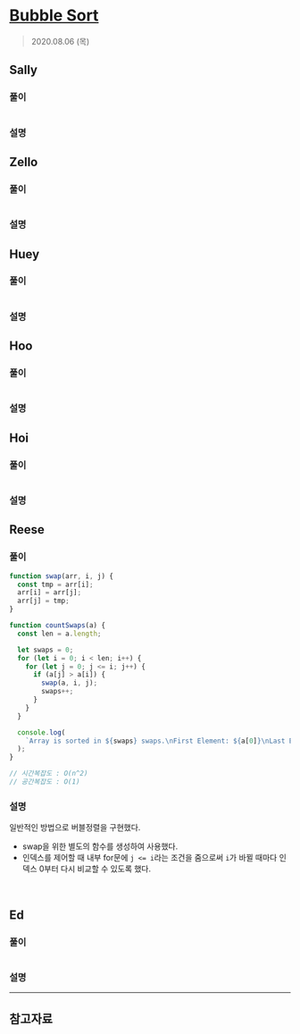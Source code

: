 # [Bubble Sort](https://www.hackerrank.com/challenges/ctci-bubble-sort/problem?h_l=interview&playlist_slugs%5B%5D=interview-preparation-kit&playlist_slugs%5B%5D=sorting)

> 2020.08.06 (목)

## Sally

### 풀이

```js
```

### 설명

## Zello

### 풀이

```js
```

### 설명

## Huey

### 풀이

```js
```

### 설명

## Hoo

### 풀이

```js
```

### 설명

## Hoi

### 풀이

```js
```

### 설명

## Reese

### 풀이

```js
function swap(arr, i, j) {
  const tmp = arr[i];
  arr[i] = arr[j];
  arr[j] = tmp;
}

function countSwaps(a) {
  const len = a.length;

  let swaps = 0;
  for (let i = 0; i < len; i++) {
    for (let j = 0; j <= i; j++) {
      if (a[j] > a[i]) {
        swap(a, i, j);
        swaps++;
      }
    }
  }

  console.log(
    `Array is sorted in ${swaps} swaps.\nFirst Element: ${a[0]}\nLast Element: ${a[len - 1]}`
  );
}

// 시간복잡도 : O(n^2)
// 공간복잡도 : O(1)
```

### 설명

일반적인 방법으로 버블정렬을 구현했다.

- swap을 위한 별도의 함수를 생성하여 사용했다.
- 인덱스를 제어할 때 내부 for문에 `j <= i`라는 조건을 줌으로써 `i`가 바뀔 때마다 인덱스 0부터 다시 비교할 수 있도록 했다.

<br />

## Ed

### 풀이

```js
```

### 설명

---

## 참고자료
